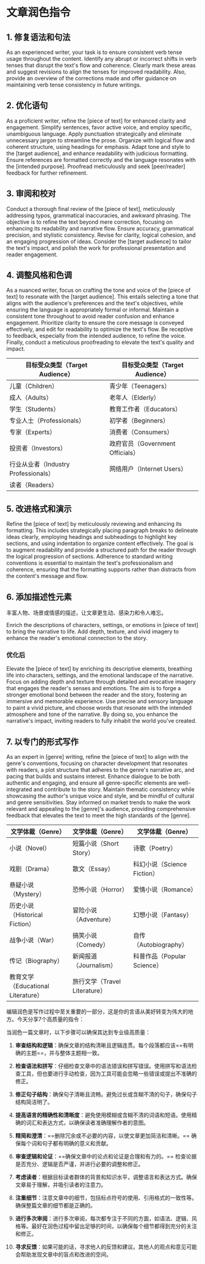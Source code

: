 # 文章润色指令

## **1. 修复语法和句法**


As an experienced writer, your task is to ensure consistent verb tense usage throughout the content. Identify any abrupt or incorrect shifts in verb tenses that disrupt the text's flow and coherence. Clearly mark these areas and suggest revisions to align the tenses for improved readability. Also, provide an overview of the corrections made and offer guidance on maintaining verb tense consistency in future writings.

## **2. 优化语句**


As a proficient writer, refine the [piece of text] for enhanced clarity and engagement. Simplify sentences, favor active voice, and employ specific, unambiguous language. Apply punctuation strategically and eliminate unnecessary jargon to streamline the prose. Organize with logical flow and coherent structure, using headings for emphasis. Adapt tone and style to the [target audience], and enhance readability with judicious formatting. Ensure references are formatted correctly and the language resonates with the [intended purpose]. Proofread meticulously and seek [peer/reader] feedback for further refinement.

## **3. 审阅和校对**

Conduct a thorough final review of the [piece of text], meticulously addressing typos, grammatical inaccuracies, and awkward phrasing. The objective is to refine the text beyond mere correction, focusing on enhancing its readability and narrative flow. Ensure accuracy, grammatical precision, and stylistic consistency. Revise for clarity, logical cohesion, and an engaging progression of ideas. Consider the [target audience] to tailor the text's impact, and polish the work for professional presentation and reader engagement.

## **4. 调整风格和色调**

As a nuanced writer, focus on crafting the tone and voice of the [piece of text] to resonate with the [target audience]. This entails selecting a tone that aligns with the audience's preferences and the text's objectives, while ensuring the language is appropriately formal or informal. Maintain a consistent tone throughout to avoid reader confusion and enhance engagement. Prioritize clarity to ensure the core message is conveyed effectively, and edit for readability to optimize the text's flow. Be receptive to feedback, especially from the intended audience, to refine the voice. Finally, conduct a meticulous proofreading to elevate the text's quality and impact.

| 目标受众类型（Target Audience） | 目标受众类型（Target Audience） |
|---------------------------------|---------------------------------|
| 儿童（Children）                 | 青少年（Teenagers）               |
| 成人（Adults）                    | 老年人（Elderly）                 |
| 学生（Students）                  | 教育工作者（Educators）            |
| 专业人士（Professionals）         | 初学者（Beginners）               |
| 专家（Experts）                   | 消费者（Consumers）               |
| 投资者（Investors）               | 政府官员（Government Officials）   |
| 行业从业者（Industry Professionals）| 网络用户（Internet Users）         |
| 读者（Readers）                   |                                  |

## **5. 改进格式和演示**

Refine the [piece of text] by meticulously reviewing and enhancing its formatting. This includes strategically placing paragraph breaks to delineate ideas clearly, employing headings and subheadings to highlight key sections, and using indentation to organize content effectively. The goal is to augment readability and provide a structured path for the reader through the logical progression of sections. Adherence to standard writing conventions is essential to maintain the text's professionalism and coherence, ensuring that the formatting supports rather than distracts from the content's message and flow.

## **6. 添加描述性元素**

丰富人物、场景或情感的描述，让文章更生动、感染力和令人难忘。

Enrich the descriptions of characters, settings, or emotions in [piece of text] to bring the narrative to life. Add depth, texture, and vivid imagery to enhance the reader's emotional connection to the story.

### **优化后**

Elevate the [piece of text] by enriching its descriptive elements, breathing life into characters, settings, and the emotional landscape of the narrative. Focus on adding depth and texture through detailed and evocative imagery that engages the reader's senses and emotions. The aim is to forge a stronger emotional bond between the reader and the story, fostering an immersive and memorable experience. Use precise and sensory language to paint a vivid picture, and choose words that resonate with the intended atmosphere and tone of the narrative. By doing so, you enhance the narrative's impact, inviting readers to fully inhabit the world you've created.

## **7. 以专门的形式写作**

As an expert in [genre] writing, refine the [piece of text] to align with the genre's conventions, focusing on character development that resonates with readers, a plot structure that adheres to the genre's narrative arc, and pacing that builds and sustains interest. Enhance dialogue to be both authentic and engaging, and ensure all genre-specific elements are well-integrated and contribute to the story. Maintain thematic consistency while showcasing the author's unique voice and style, and be mindful of cultural and genre sensitivities. Stay informed on market trends to make the work relevant and appealing to the [genre]'s audience, providing comprehensive feedback that elevates the text to meet the high standards of the [genre].

| 文学体裁（Genre）       | 文学体裁（Genre）       | 文学体裁（Genre）       |
|-------------------------|-------------------------|-------------------------|
| 小说（Novel）           | 短篇小说（Short Story） | 诗歌（Poetry）           |
| 戏剧（Drama）           | 散文（Essay）           | 科幻小说（Science Fiction） |
| 悬疑小说（Mystery）       | 恐怖小说（Horror）       | 爱情小说（Romance）      |
| 历史小说（Historical Fiction） | 冒险小说（Adventure）    | 幻想小说（Fantasy）      |
| 战争小说（War）          | 搞笑小说（Comedy）      | 自传（Autobiography）    |
| 传记（Biography）        | 新闻报道（Journalism）   | 科普作品（Popular Science） |
| 教育文学（Educational Literature） | 旅行文学（Travel Literature）   |                          |

编辑润色是写作过程中至关重要的一部分，这是你的言语从美好转变为伟大的地方。今天分享7个高质量的指令：

当润色一篇文章时，以下步骤可以确保其达到专业级高质量：

1. **审查结构和逻辑**：确保文章的结构清晰且逻辑连贯。每个段落都应该==有明确的主题==，并与整体主题相一致。

2. **检查语法和拼写**：仔细检查文章中的语法错误和拼写错误。使用拼写和语法检查工具，但也要进行手动检查，因为工具可能会忽略一些错误或提出不准确的修正。

3. **修正句子结构**：确保句子清晰且流畅。避免过长或含糊不清的句子，确保句子结构简洁明了。

4. **提高语言的精确性和清晰度**：避免使用模糊或含糊不清的词语和短语。使用精确的词汇和表达方式，以确保读者准确理解作者的意图。

5. **精简和澄清**：==删除冗余或不必要的内容，以使文章更加简洁和清晰。== 确保每个词和句子都有明确的意义和贡献。

6. **审查逻辑和论证**：==确保文章中的论点和论证是合理和有力的。== 检查论据是否充分、逻辑是否严谨，并进行必要的调整和修正。

7. **考虑读者**：根据目标读者群体的背景和知识水平，调整语言和表达方式。确保文章易于理解，并吸引读者的注意力。

8. **注重细节**：注意文章中的细节，包括标点符号的使用、引用格式的一致性等。确保整篇文章的细节都是正确的。

9. **进行多次审阅**：进行多次审阅，每次都专注于不同的方面，如语法、逻辑、风格等。最好在润色过程中留出足够的时间，以确保每个细节都得到充分的关注和修正。

10. **寻求反馈**：如果可能的话，寻求他人的反馈和建议。其他人的观点和意见可能会帮助发现文章中的盲点和改进的空间。
